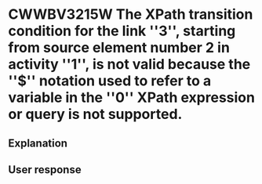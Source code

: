 # CWWBV3215W The XPath transition condition for the link ''3'', starting from source element number 2 in activity ''1'', is not valid because the ''$'' notation used to refer to a variable in the ''0'' XPath expression or query is not supported.

## Explanation

## User response